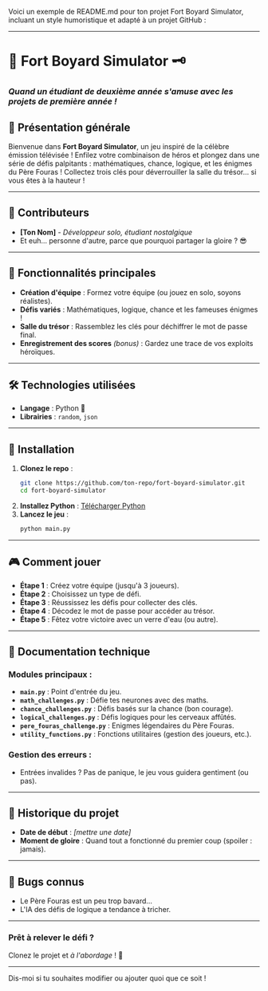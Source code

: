 Voici un exemple de README.md pour ton projet Fort Boyard Simulator, incluant un style humoristique et adapté à un projet GitHub :

---

# 🏰 Fort Boyard Simulator 🗝️  

### *Quand un étudiant de deuxième année s'amuse avec les projets de première année !*

## 🚀 Présentation générale  

Bienvenue dans **Fort Boyard Simulator**, un jeu inspiré de la célèbre émission télévisée ! Enfilez votre combinaison de héros et plongez dans une série de défis palpitants : mathématiques, chance, logique, et les énigmes du Père Fouras ! Collectez trois clés pour déverrouiller la salle du trésor... si vous êtes à la hauteur !

---

## 👥 Contributeurs  

- **[Ton Nom]** - *Développeur solo, étudiant nostalgique*
- Et euh... personne d'autre, parce que pourquoi partager la gloire ? 😎  

---

## 🌟 Fonctionnalités principales  

- **Création d'équipe** : Formez votre équipe (ou jouez en solo, soyons réalistes).  
- **Défis variés** : Mathématiques, logique, chance et les fameuses énigmes !  
- **Salle du trésor** : Rassemblez les clés pour déchiffrer le mot de passe final.  
- **Enregistrement des scores** *(bonus)* : Gardez une trace de vos exploits héroïques.  

---

## 🛠️ Technologies utilisées  

- **Langage** : Python 🐍  
- **Librairies** : `random`, `json`  

---

## 📝 Installation  

1. **Clonez le repo** :  
   ```bash
   git clone https://github.com/ton-repo/fort-boyard-simulator.git
   cd fort-boyard-simulator
   ```  
2. **Installez Python** : [Télécharger Python](https://www.python.org/downloads/)  
3. **Lancez le jeu** :  
   ```bash
   python main.py
   ```  

---

## 🎮 Comment jouer  

- **Étape 1** : Créez votre équipe (jusqu'à 3 joueurs).  
- **Étape 2** : Choisissez un type de défi.  
- **Étape 3** : Réussissez les défis pour collecter des clés.  
- **Étape 4** : Décodez le mot de passe pour accéder au trésor.  
- **Étape 5** : Fêtez votre victoire avec un verre d'eau (ou autre).  

---

## 📖 Documentation technique  

### Modules principaux :  
- **`main.py`** : Point d'entrée du jeu.  
- **`math_challenges.py`** : Défie tes neurones avec des maths.  
- **`chance_challenges.py`** : Défis basés sur la chance (bon courage).  
- **`logical_challenges.py`** : Défis logiques pour les cerveaux affûtés.  
- **`pere_fouras_challenge.py`** : Enigmes légendaires du Père Fouras.  
- **`utility_functions.py`** : Fonctions utilitaires (gestion des joueurs, etc.).  

### Gestion des erreurs :  
- Entrées invalides ? Pas de panique, le jeu vous guidera gentiment (ou pas).  

---

## 📜 Historique du projet  

- **Date de début** : *[mettre une date]*  
- **Moment de gloire** : Quand tout a fonctionné du premier coup (spoiler : jamais).  

---

## 🐞 Bugs connus  

- Le Père Fouras est un peu trop bavard...  
- L'IA des défis de logique a tendance à tricher.  

---

### Prêt à relever le défi ?  
Clonez le projet et *à l'abordage* ! 🎉  

---  

Dis-moi si tu souhaites modifier ou ajouter quoi que ce soit !
